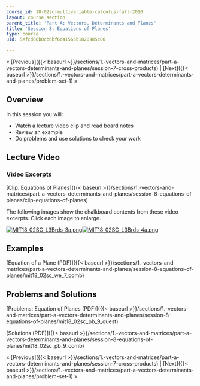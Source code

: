 ```yaml
---
course_id: 18-02sc-multivariable-calculus-fall-2010
layout: course_section
parent_title: 'Part A: Vectors, Determinants and Planes'
title: 'Session 8: Equations of Planes'
type: course
uid: 5efcd66b0cb6bf6c41565b1820985c00

---
```


« [Previous]({{< baseurl >}}/sections/1.-vectors-and-matrices/part-a-vectors-determinants-and-planes/session-7-cross-products) | [Next]({{< baseurl >}}/sections/1.-vectors-and-matrices/part-a-vectors-determinants-and-planes/problem-set-1) »

Overview
--------

In this session you will:

*   Watch a lecture video clip and read board notes
*   Review an example
*   Do problems and use solutions to check your work

Lecture Video
-------------

### Video Excerpts

[Clip: Equations of Planes]({{< baseurl >}}/sections/1.-vectors-and-matrices/part-a-vectors-determinants-and-planes/session-8-equations-of-planes/clip-equations-of-planes)

The following images show the chalkboard contents from these video excerpts. Click each image to enlarge.

[![MIT18_02SC_L3Brds_3a.png](/coursemedia/18-02sc-multivariable-calculus-fall-2010/a8073d3a3f354a81f3c5b875bbdb9900_MIT18_02SC_L3Brds_3a.png)](/coursemedia/18-02sc-multivariable-calculus-fall-2010/be93d811bea896280840a1615bb7e769_MIT18_02SC_L3Brds_3.png "Open in a new window.")[![MIT18_02SC_L3Brds_4a.png](/coursemedia/18-02sc-multivariable-calculus-fall-2010/f6bb961ffcebd6dbcb35913cc7c64a0c_MIT18_02SC_L3Brds_4a.png)](/coursemedia/18-02sc-multivariable-calculus-fall-2010/e34ab73ec0e23f7aea5c115c79b478d8_MIT18_02SC_L3Brds_4.png "Open in a new window.")

Examples
--------

[Equation of a Plane (PDF)]({{< baseurl >}}/sections/1.-vectors-and-matrices/part-a-vectors-determinants-and-planes/session-8-equations-of-planes/mit18_02sc_we_7_comb)

Problems and Solutions
----------------------

[Problems: Equation of Planes (PDF)]({{< baseurl >}}/sections/1.-vectors-and-matrices/part-a-vectors-determinants-and-planes/session-8-equations-of-planes/mit18_02sc_pb_9_quest)

[Solutions (PDF)]({{< baseurl >}}/sections/1.-vectors-and-matrices/part-a-vectors-determinants-and-planes/session-8-equations-of-planes/mit18_02sc_pb_9_comb)

« [Previous]({{< baseurl >}}/sections/1.-vectors-and-matrices/part-a-vectors-determinants-and-planes/session-7-cross-products) | [Next]({{< baseurl >}}/sections/1.-vectors-and-matrices/part-a-vectors-determinants-and-planes/problem-set-1) »